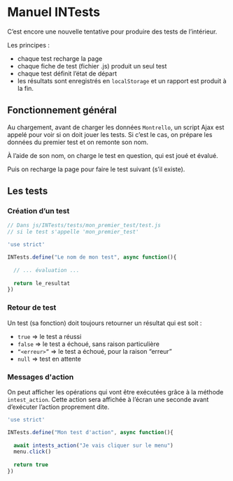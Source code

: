 # Manuel INTests



C’est encore une nouvelle tentative pour produire des tests de l’intérieur.

Les principes :

* chaque test recharge la page
* chaque fiche de test (fichier .js) produit un seul test
* chaque test définit l’état de départ
* les résultats sont enregistrés en `localStorage` et un rapport est produit à la fin.



## Fonctionnement général

Au chargement, avant de charger les données `Montrello`, un script Ajax est appelé pour voir si on doit jouer les tests. Si c’est le cas, on prépare les données du premier test et on remonte son nom.

À l’aide de son nom, on charge le test en question, qui est joué et évalué.

Puis on recharge la page pour faire le test suivant (s’il existe).

## Les tests

### Création d’un test

~~~javascript
// Dans js/INTests/tests/mon_premier_test/test.js
// si le test s'appelle 'mon_premier_test'

'use strict'

INTests.define("Le nom de mon test", async function(){
  
  // ... évaluation ...
  
  return le_resultat
})
~~~

### Retour de test

Un test (sa fonction) doit toujours retourner un résultat qui est soit :

* `true` => le test a réussi
* `false` => le test a échoué, sans raison particulière
* `“<erreur>”` => le test a échoué, pour la raison “erreur”
* `null` => test en attente

### Messages d'action

On peut afficher les opérations qui vont être exécutées grâce à la méthode `intest_action`. Cette action sera affichée à l’écran une seconde avant d’exécuter l’action proprement dite.

~~~javascript
'use strict'

INTests.define("Mon test d'action", async function(){
  
  await intests_action("Je vais cliquer sur le menu")
  menu.click()
  
  return true
})
~~~

